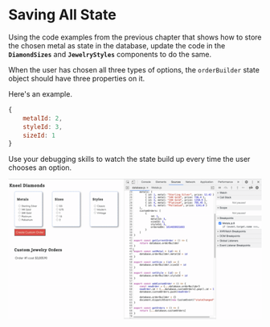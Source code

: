 # Saving All State

Using the code examples from the previous chapter that shows how to store the chosen metal as state in the database, update the code in the **`DiamondSizes`** and **`JewelryStyles`** components to do the same.

When the user has chosen all three types of options, the `orderBuilder` state object should have three properties on it.

Here's an example.

```js
{
    metalId: 2,
    styleId: 3,
    sizeId: 1
}
```

Use your debugging skills to watch the state build up every time the user chooses an option.


![](./images/kneel-diamonds-order-builder.gif)